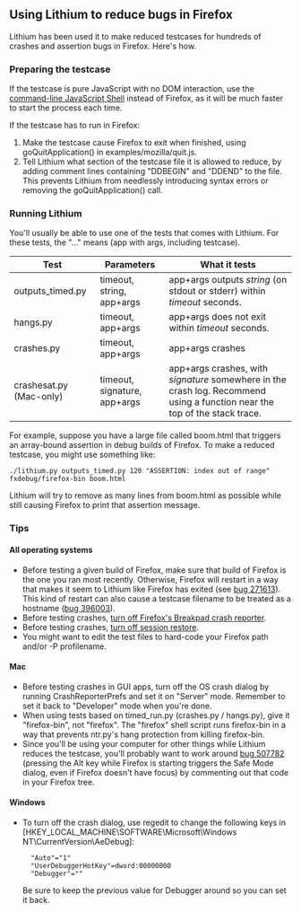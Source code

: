 ## Using Lithium to reduce bugs in Firefox

Lithium has been used it to make reduced testcases for hundreds of crashes and assertion bugs in Firefox.  Here's how.


### Preparing the testcase

If the testcase is pure JavaScript with no DOM interaction, use the [command-line JavaScript Shell](https://developer.mozilla.org/en-US/docs/Mozilla/Projects/SpiderMonkey/Introduction_to_the_JavaScript_shell) instead of Firefox, as it will be much faster to start the process each time.

If the testcase has to run in Firefox:

1. Make the testcase cause Firefox to exit when finished, using goQuitApplication() in examples/mozilla/quit.js.
1. Tell Lithium what section of the testcase file it is allowed to reduce, by adding comment lines containing "DDBEGIN" and "DDEND" to the file.  This prevents Lithium from needlessly introducing syntax errors or removing the goQuitApplication() call.


### Running Lithium

You'll usually be able to use one of the tests that comes with Lithium.  For these tests, the "..." means (app with args, including testcase).


| Test | Parameters | What it tests |
| --- | --- | --- |
| outputs_timed.py | timeout, string, app+args | app+args outputs *string* (on stdout or stderr) within *timeout* seconds. |
| hangs.py | timeout, app+args | app+args does not exit within *timeout* seconds. |
| crashes.py | timeout, app+args | app+args crashes |
| crashesat.py (Mac-only) | timeout, signature, app+args | app+args crashes, with *signature* somewhere in the crash log.  Recommend using a function near the top of the stack trace. |

For example, suppose you have a large file called boom.html that triggers an array-bound assertion in debug builds of Firefox.  To make a reduced testcase, you might use something like:

    ./lithium.py outputs_timed.py 120 "ASSERTION: index out of range" fxdebug/firefox-bin boom.html

Lithium will try to remove as many lines from boom.html as possible while still causing Firefox to print that assertion message.


### Tips

#### All operating systems

- Before testing a given build of Firefox, make sure that build of Firefox is the one you ran most recently.  Otherwise, Firefox will restart in a way that makes it seem to Lithium like Firefox has exited (see [bug 271613](https://bugzilla.mozilla.org/show_bug.cgi?id=271613)).  This kind of restart can also cause a testcase filename to be treated as a hostname ([bug 396003](https://bugzilla.mozilla.org/show_bug.cgi?id=396003)).
- Before testing crashes, [turn off Firefox's Breakpad crash reporter](http://kb.mozillazine.org/Breakpad#Can_I_disable_Crash_Reporter.3F).
- Before testing crashes, [turn off session restore](http://kb.mozillazine.org/Browser.sessionstore.resume_from_crash).
- You might want to edit the test files to hard-code your Firefox path and/or -P profilename.


#### Mac

- Before testing crashes in GUI apps, turn off the OS crash dialog by running CrashReporterPrefs and set it on "Server" mode.  Remember to set it back to "Developer" mode when you're done.
- When using tests based on timed_run.py (crashes.py / hangs.py), give it "firefox-bin", not "firefox".  The "firefox" shell script runs firefox-bin in a way that prevents ntr.py's hang protection from killing firefox-bin.
- Since you'll be using your computer for other things while Lithium reduces the testcase, you'll probably want to work around [bug 507782](https://bugzilla.mozilla.org/show_bug.cgi?id=507782) (pressing the Alt key while Firefox is starting triggers the Safe Mode dialog, even if Firefox doesn't have focus) by commenting out that code in your Firefox tree.


#### Windows

- To turn off the crash dialog, use regedit to change the following keys in [HKEY\_LOCAL\_MACHINE\SOFTWARE\Microsoft\Windows NT\CurrentVersion\AeDebug]:

        "Auto"="1"
        "UserDebuggerHotKey"=dword:00000000
        "Debugger"=""

    Be sure to keep the previous value for Debugger around so you can set it back.
